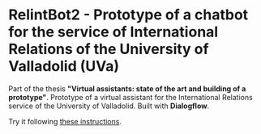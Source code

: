 # RelintBot2 - Prototype of a chatbot for the service of International Relations of the University of Valladolid (UVa)

Part of the thesis **"Virtual assistants: state of the art and building of a prototype"**. Prototype of a virtual assistant for the International Relations service of the University of Valladolid. Built with **Dialogflow**.

Try it following [these instructions](./docs/Access_bot.pdf).
